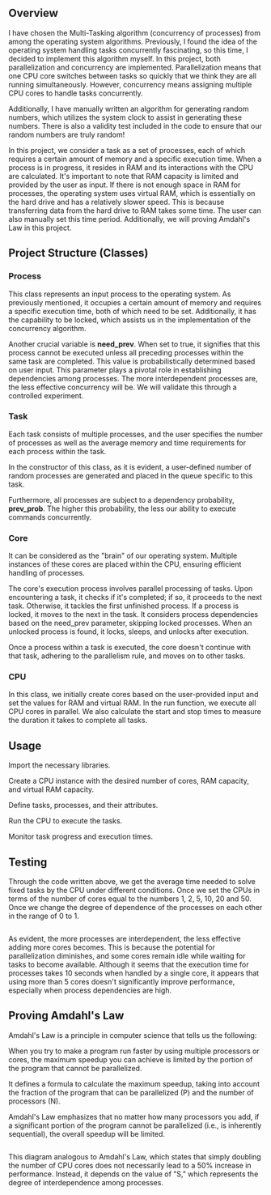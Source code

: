 ## Overview
I have chosen the Multi-Tasking algorithm (concurrency of processes) from among the operating system algorithms. Previously, I found the idea of the operating system handling tasks concurrently fascinating, so this time, I decided to implement this algorithm myself. In this project, both parallelization and concurrency are implemented. Parallelization means that one CPU core switches between tasks so quickly that we think they are all running simultaneously. However, concurrency means assigning multiple CPU cores to handle tasks concurrently.

Additionally, I have manually written an algorithm for generating random numbers, which utilizes the system clock to assist in generating these numbers. There is also a validity test included in the code to ensure that our random numbers are truly random!

In this project, we consider a task as a set of processes, each of which requires a certain amount of memory and a specific execution time. When a process is in progress, it resides in RAM and its interactions with the CPU are calculated. It's important to note that RAM capacity is limited and provided by the user as input. If there is not enough space in RAM for processes, the operating system uses virtual RAM, which is essentially on the hard drive and has a relatively slower speed. This is because transferring data from the hard drive to RAM takes some time. The user can also manually set this time period. Additionally, we will proving Amdahl's Law in this project.


## Project Structure (Classes)

### Process
This class represents an input process to the operating system. As previously mentioned, it occupies a certain amount of memory and
requires a specific execution time, both of which need to be set. Additionally, it has the capability to be locked, which assists us in the
implementation of the concurrency algorithm.

Another crucial variable is **need_prev**. When set to true, it signifies that this process cannot be executed unless all preceding processes within 
the same task are completed. This value is probabilistically determined based on user input. This parameter plays a pivotal role in establishing 
dependencies among processes. The more interdependent processes are, the less effective concurrency will be. We will validate this through a controlled 
experiment.

### Task
Each task consists of multiple processes, and the user specifies the number of processes as well as the average memory and time requirements
for each process within the task.

In the constructor of this class, as it is evident, a user-defined number of random processes are generated and placed in the queue specific to this task.

Furthermore, all processes are subject to a dependency probability, **prev_prob**. The higher this probability, 
the less our ability to execute commands concurrently.


### Core
It can be considered as the "brain" of our operating system. Multiple instances of these cores are placed within the CPU, 
ensuring efficient handling of processes.

The core's execution process involves parallel processing of tasks. Upon encountering a task, it checks if it's completed; if so, it proceeds to the next task. Otherwise, it tackles the first unfinished process. If a process is locked, it moves to the next in the task. It considers process dependencies based on the need_prev parameter, skipping locked processes. When an unlocked process is found, it locks, sleeps, and unlocks after execution.

Once a process within a task is executed, the core doesn't continue with that task, adhering to the parallelism rule, and moves on to other tasks.

### CPU
In this class, we initially create cores based on the user-provided input and set the values for RAM and virtual RAM. In the run function, we execute all CPU cores in parallel. We also calculate the start and stop times to measure the duration it takes to complete all tasks.




## Usage
Import the necessary libraries.

Create a CPU instance with the desired number of cores, RAM capacity, and virtual RAM capacity.

Define tasks, processes, and their attributes.

Run the CPU to execute the tasks.

Monitor task progress and execution times.

## Testing
Through the code written above, we get the average time needed to solve fixed tasks by the CPU under different conditions. Once we set the CPUs in terms of the number of cores equal to the numbers 1, 2, 5, 10, 20 and 50. 
Once we change the degree of dependence of the processes on each other in the range of 0 to 1.

<img src="">

As evident, the more processes are interdependent, the less effective adding more cores becomes. This is because the potential for parallelization
diminishes, and some cores remain idle while waiting for tasks to become available. Although it seems that the execution time for processes takes
10 seconds when handled by a single core, it appears that using more than 5 cores doesn't significantly improve performance,
especially when process dependencies are high.

## Proving Amdahl's Law

Amdahl's Law is a principle in computer science that tells us the following:

When you try to make a program run faster by using multiple processors or cores, the maximum speedup you can achieve is limited by the portion of the program that cannot be parallelized.

It defines a formula to calculate the maximum speedup, taking into account the fraction of the program that can be parallelized (P) and the number of processors (N).

Amdahl's Law emphasizes that no matter how many processors you add, if a significant portion of the program cannot be parallelized (i.e., is inherently sequential), the overall speedup will be limited.

<img src="">

This diagram analogous to Amdahl's Law, which states that simply doubling the number of CPU cores does not necessarily lead to a 50% increase in performance. Instead, it depends on the value of "S," which represents the degree of interdependence among processes.
